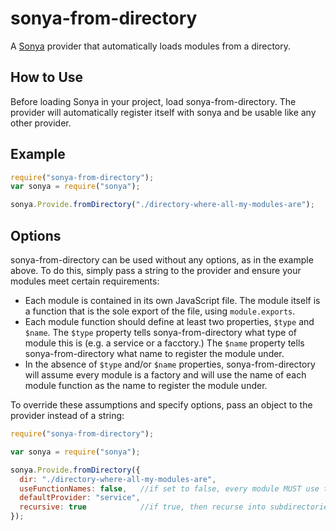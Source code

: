 sonya-from-directory
====================

A [Sonya](https://www.npmjs.org/package/sonya) provider that automatically loads modules from a directory.


How to Use
-----------
Before loading Sonya in your project, load sonya-from-directory. The provider will automatically register itself with sonya and be usable like any other provider.

Example
--------

```javascript
require("sonya-from-directory");
var sonya = require("sonya");

sonya.Provide.fromDirectory("./directory-where-all-my-modules-are");
```

Options
---------
sonya-from-directory can be used without any options, as in the example above. To do this, simply pass a string to the provider and ensure your modules meet certain requirements:

   * Each module is contained in its own JavaScript file. The module itself is a function that is the sole export of the file, using `module.exports`.
   * Each module function should define at least two properties, `$type` and `$name`. The `$type` property tells sonya-from-directory what type of module this is (e.g. a service or a facctory.) The `$name` property tells sonya-from-directory what name to register the module under.
   * In the absence of `$type` and/or `$name` properties, sonya-from-directory will assume every module is a factory and will use the name of each module function as the name to register the module under.

To override these assumptions and specify options, pass an object to the provider instead of a string:

```javascript
require("sonya-from-directory");

var sonya = require("sonya");

sonya.Provide.fromDirectory({
  dir: "./directory-where-all-my-modules-are",
  useFunctionNames: false,   //if set to false, every module MUST use the $name property.
  defaultProvider: "service",
  recursive: true            //if true, then recurse into subdirectories of dir
});